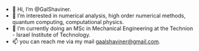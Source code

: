 - 👋 Hi, I’m @GalShaviner.
- 👀 I’m interested in numerical analysis, high order numerical methods, quantum computing, computational physics.
- 🌱 I’m currently doing an MSc in Mechanical Engineering at the Technion - Israel Institute of Technology.
- 📫 you can reach me via my mail gaalshaviner@gmail.com.
